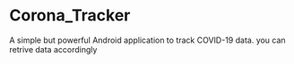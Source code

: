 # Corona_Tracker
A simple but powerful Android application to track COVID-19 data.
you can retrive data accordingly

